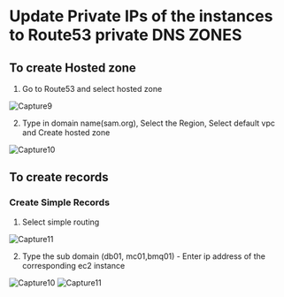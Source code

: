 # Update Private IPs of the instances to Route53 private DNS ZONES

## To create Hosted zone

1. Go to Route53 and select hosted zone


![Capture9](https://user-images.githubusercontent.com/18073289/216613692-d6c63b8b-9706-4e3f-8b23-59d538185c6d.PNG)

2. Type in domain name(sam.org), Select the Region, Select default vpc and Create hosted zone


![Capture10](https://user-images.githubusercontent.com/18073289/216613728-c42aa0c1-6b14-44fb-a0c9-4cfb4ca76cae.PNG)

## To create records

### Create Simple Records
 1. Select simple routing
 
 ![Capture11](https://user-images.githubusercontent.com/18073289/216613849-7e1e3b50-7cbf-4876-920e-1ac2759843ab.PNG)

 2. Type the sub domain (db01, mc01,bmq01) - Enter ip address of the corresponding ec2 instance


![Capture10](https://user-images.githubusercontent.com/18073289/216615258-3a062e3b-3df9-4375-b49d-558a7df82d5a.PNG)
![Capture11](https://user-images.githubusercontent.com/18073289/216615274-a3663e0a-b868-40bd-b3dd-d4cd5af09471.PNG)
